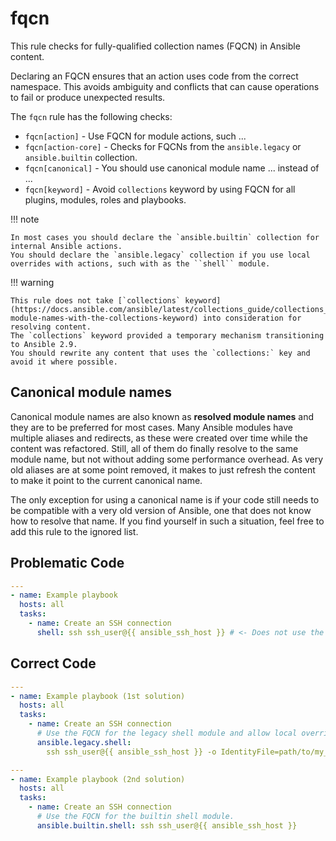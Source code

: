 # fqcn

This rule checks for fully-qualified collection names (FQCN) in Ansible content.

Declaring an FQCN ensures that an action uses code from the correct namespace.
This avoids ambiguity and conflicts that can cause operations to fail or produce
unexpected results.

The `fqcn` rule has the following checks:

- `fqcn[action]` - Use FQCN for module actions, such ...
- `fqcn[action-core]` - Checks for FQCNs from the `ansible.legacy` or
  `ansible.builtin` collection.
- `fqcn[canonical]` - You should use canonical module name ... instead of ...
- `fqcn[keyword]` - Avoid `collections` keyword by using FQCN for all plugins,
  modules, roles and playbooks.

!!! note

    In most cases you should declare the `ansible.builtin` collection for internal Ansible actions.
    You should declare the `ansible.legacy` collection if you use local overrides with actions, such with as the ``shell`` module.

!!! warning

    This rule does not take [`collections` keyword](https://docs.ansible.com/ansible/latest/collections_guide/collections_using_playbooks.html#simplifying-module-names-with-the-collections-keyword) into consideration for resolving content.
    The `collections` keyword provided a temporary mechanism transitioning to Ansible 2.9.
    You should rewrite any content that uses the `collections:` key and avoid it where possible.

## Canonical module names

Canonical module names are also known as **resolved module names** and they are
to be preferred for most cases. Many Ansible modules have multiple aliases and
redirects, as these were created over time while the content was refactored.
Still, all of them do finally resolve to the same module name, but not without
adding some performance overhead. As very old aliases are at some point removed,
it makes to just refresh the content to make it point to the current canonical
name.

The only exception for using a canonical name is if your code still needs to be
compatible with a very old version of Ansible, one that does not know how to
resolve that name. If you find yourself in such a situation, feel free to add
this rule to the ignored list.

## Problematic Code

```yaml
---
- name: Example playbook
  hosts: all
  tasks:
    - name: Create an SSH connection
      shell: ssh ssh_user@{{ ansible_ssh_host }} # <- Does not use the FQCN for the shell module.
```

## Correct Code

```yaml
---
- name: Example playbook (1st solution)
  hosts: all
  tasks:
    - name: Create an SSH connection
      # Use the FQCN for the legacy shell module and allow local overrides.
      ansible.legacy.shell:
        ssh ssh_user@{{ ansible_ssh_host }} -o IdentityFile=path/to/my_rsa
```

```yaml
---
- name: Example playbook (2nd solution)
  hosts: all
  tasks:
    - name: Create an SSH connection
      # Use the FQCN for the builtin shell module.
      ansible.builtin.shell: ssh ssh_user@{{ ansible_ssh_host }}
```
